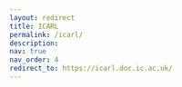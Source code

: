 ```yaml
---
layout: redirect
title: ICARL
permalink: /icarl/
description: 
nav: true
nav_order: 4
redirect_to: https://icarl.doc.ic.ac.uk/
---
```


